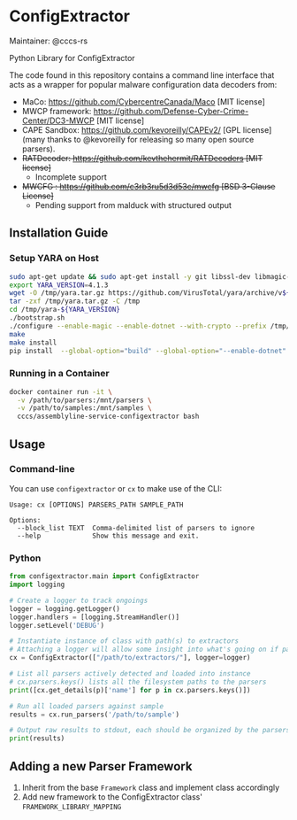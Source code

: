# ConfigExtractor

Maintainer: @cccs-rs

Python Library for ConfigExtractor

The code found in this repository contains a command line interface that acts as
a wrapper for popular malware configuration data decoders from:

- MaCo: https://github.com/CybercentreCanada/Maco [MIT license]
- MWCP framework: https://github.com/Defense-Cyber-Crime-Center/DC3-MWCP [MIT license]
- CAPE Sandbox: https://github.com/kevoreilly/CAPEv2/ [GPL license] (many thanks to @kevoreilly for releasing so many open source parsers).
- ~~RATDecoder: https://github.com/kevthehermit/RATDecoders [MIT license]~~
    - Incomplete support
- ~~MWCFG : https://github.com/c3rb3ru5d3d53c/mwcfg [BSD 3-Clause License]~~
    - Pending support from malduck with structured output

## Installation Guide

### Setup YARA on Host

```bash
sudo apt-get update && sudo apt-get install -y git libssl-dev libmagic-dev automake libtool make gcc wget libjansson-dev pkg-config
export YARA_VERSION=4.1.3
wget -O /tmp/yara.tar.gz https://github.com/VirusTotal/yara/archive/v${YARA_VERSION}.tar.gz
tar -zxf /tmp/yara.tar.gz -C /tmp
cd /tmp/yara-${YARA_VERSION}
./bootstrap.sh
./configure --enable-magic --enable-dotnet --with-crypto --prefix /tmp/yara_install
make
make install
pip install  --global-option="build" --global-option="--enable-dotnet" --global-option="--enable-magic" yara-python==$YARA_VERSION
```

### Running in a Container

```bash
docker container run -it \
  -v /path/to/parsers:/mnt/parsers \
  -v /path/to/samples:/mnt/samples \
  cccs/assemblyline-service-configextractor bash
```

## Usage

### Command-line

You can use `configextractor` or `cx` to make use of the CLI:

```
Usage: cx [OPTIONS] PARSERS_PATH SAMPLE_PATH

Options:
  --block_list TEXT  Comma-delimited list of parsers to ignore
  --help             Show this message and exit.
```

### Python

```python
from configextractor.main import ConfigExtractor
import logging

# Create a logger to track ongoings
logger = logging.getLogger()
logger.handlers = [logging.StreamHandler()]
logger.setLevel('DEBUG')

# Instantiate instance of class with path(s) to extractors
# Attaching a logger will allow some insight into what's going on if parser detection is the issue
cx = ConfigExtractor(["/path/to/extractors/"], logger=logger)

# List all parsers actively detected and loaded into instance
# cx.parsers.keys() lists all the filesystem paths to the parsers
print([cx.get_details(p)['name'] for p in cx.parsers.keys()])

# Run all loaded parsers against sample
results = cx.run_parsers('/path/to/sample')

# Output raw results to stdout, each should be organized by the parsers that generated an output
print(results)
```

## Adding a new Parser Framework

1. Inherit from the base `Framework` class and implement class accordingly
2. Add new framework to the ConfigExtractor class' `FRAMEWORK_LIBRARY_MAPPING`
